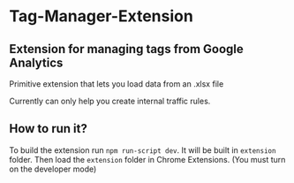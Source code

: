 # Tag-Manager-Extension
## Extension for managing tags from Google Analytics

Primitive extension that lets you load data from an .xlsx file

Currently can only help you create internal traffic rules.

## How to run it?

To build the extension run ```npm run-script dev```. It will be built in ```extension``` folder. Then load the ```extension``` folder in Chrome Extensions. (You must turn on the developer mode)
